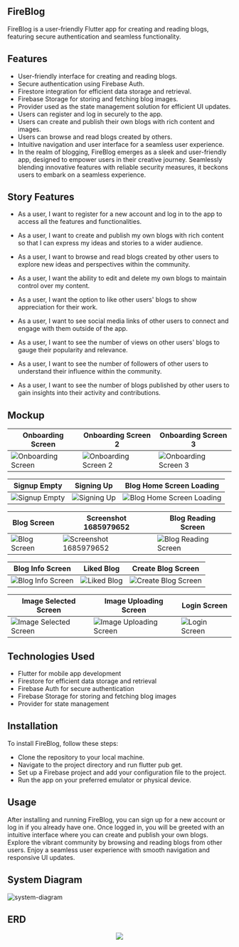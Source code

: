 ## FireBlog
FireBlog is a user-friendly Flutter app for creating and reading blogs, featuring secure authentication and seamless functionality.

## Features
- User-friendly interface for creating and reading blogs.
- Secure authentication using Firebase Auth.
- Firestore integration for efficient data storage and retrieval.
- Firebase Storage for storing and fetching blog images.
- Provider used as the state management solution for efficient UI updates.
- Users can register and log in securely to the app.
- Users can create and publish their own blogs with rich content and images.
- Users can browse and read blogs created by others.
- Intuitive navigation and user interface for a seamless user experience.
- In the realm of blogging, FireBlog emerges as a sleek and user-friendly app, designed to empower users in their creative journey. Seamlessly blending innovative features with reliable security measures, it beckons users to embark on a seamless experience.

## Story Features

  - As a user, I want to register for a new account and log in to the app to access all the features and functionalities.

  - As a user, I want to create and publish my own blogs with rich content so that I can express my ideas and stories to a wider audience.

  - As a user, I want to browse and read blogs created by other users to explore new ideas and perspectives within the community.

  - As a user, I want the ability to edit and delete my own blogs to maintain control over my content.

  - As a user, I want the option to like other users' blogs to show appreciation for their work.

  - As a user, I want to see social media links of other users to connect and engage with them outside of the app.

  - As a user, I want to see the number of views on other users' blogs to gauge their popularity and relevance.

  - As a user, I want to see the number of followers of other users to understand their influence within the community.

  - As a user, I want to see the number of blogs published by other users to gain insights into their activity and contributions.

## Mockup

| Onboarding Screen | Onboarding Screen 2 | Onboarding Screen 3 |
| --- | --- | --- |
| ![Onboarding Screen](https://github.com/ahmaddioxide/FireBlog/assets/75989502/59218ad1-1878-42db-b8cb-08b6b61cee04) | ![Onboarding Screen 2](https://github.com/ahmaddioxide/FireBlog/assets/75989502/fa732679-6ab5-4aef-8539-cf53bb2ce071) | ![Onboarding Screen 3](https://github.com/ahmaddioxide/FireBlog/assets/75989502/c17a17c6-52df-4a32-8946-c62c054f3e8b) |

| Signup Empty | Signing Up | Blog Home Screen Loading |
| --- | --- | --- |
| ![Signup Empty](https://github.com/ahmaddioxide/FireBlog/assets/75989502/b5318134-2864-4a43-8ee2-fb141bcafd57) | ![Signing Up](https://github.com/ahmaddioxide/FireBlog/assets/75989502/daec91c1-ef8f-434b-8a62-5b474383e394) | ![Blog Home Screen Loading](https://github.com/ahmaddioxide/FireBlog/assets/75989502/eacba921-f3bc-4fe4-adcb-20b38310e23a) |

| Blog Screen | Screenshot 1685979652 | Blog Reading Screen |
| --- | --- | --- |
| ![Blog Screen](https://github.com/ahmaddioxide/FireBlog/assets/75989502/4f22d63c-ec38-49ab-8604-d7198aec3525) | ![Screenshot 1685979652](https://github.com/ahmaddioxide/FireBlog/assets/75989502/74b00ad2-e355-446c-96c7-f9c83c5060dc) | ![Blog Reading Screen](https://github.com/ahmaddioxide/FireBlog/assets/75989502/439551e2-002e-4e30-82b4-1226f651db30) |

| Blog Info Screen | Liked Blog | Create Blog Screen |
| --- | --- | --- |
| ![Blog Info Screen](https://github.com/ahmaddioxide/FireBlog/assets/75989502/8c53bc79-17ac-4e05-8486-cb9997a9ada9) | ![Liked Blog](https://github.com/ahmaddioxide/FireBlog/assets/75989502/297fe2e4-ca96-42d8-91a7-30def1f047f7) | ![Create Blog Screen](https://github.com/ahmaddioxide/FireBlog/assets/75989502/79e72c39-fdc0-453f-b122-d361bf2bc4c7) |

| Image Selected Screen | Image Uploading Screen | Login Screen |
| --- | --- | --- |
| ![Image Selected Screen](https://github.com/ahmaddioxide/FireBlog/assets/75989502/6c027e1f-5173-43e4-bb51-272b1863e2bf) | ![Image Uploading Screen](https://github.com/ahmaddioxide/FireBlog/assets/75989502/343237d5-dcb7-4263-ad0c-866f3585eb99) | ![Login Screen](https://github.com/ahmaddioxide/FireBlog/assets/75989502/147bfc63-e3d4-458b-8626-e216f630f532) |




## Technologies Used
- Flutter for mobile app development
- Firestore for efficient data storage and retrieval
- Firebase Auth for secure authentication
- Firebase Storage for storing and fetching blog images
- Provider for state management

## Installation
To install FireBlog, follow these steps:

- Clone the repository to your local machine.
- Navigate to the project directory and run flutter pub get.
- Set up a Firebase project and add your configuration file to the project.
- Run the app on your preferred emulator or physical device.

## Usage
After installing and running FireBlog, you can sign up for a new account or log in if you already have one. Once logged in, you will be greeted with an intuitive interface where you can create and publish your own blogs. Explore the vibrant community by browsing and reading blogs from other users. Enjoy a seamless user experience with smooth navigation and responsive UI updates.

## System Diagram
![system-diagram](https://github.com/ahmaddioxide/FireBlog/assets/75989502/cd92b52b-10a8-4a4d-9963-85091d7fbe58)

## ERD
<p align="center">
  <img src="https://github.com/ahmaddioxide/FireBlog/assets/75989502/2ac405bd-6a0f-4862-b238-88ab77819b6f">
</p>

